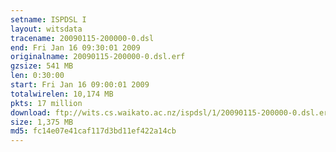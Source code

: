 ```yaml
---
setname: ISPDSL I
layout: witsdata
tracename: 20090115-200000-0.dsl
end: Fri Jan 16 09:30:01 2009
originalname: 20090115-200000-0.dsl.erf
gzsize: 541 MB
len: 0:30:00
start: Fri Jan 16 09:00:01 2009
totalwirelen: 10,174 MB
pkts: 17 million
download: ftp://wits.cs.waikato.ac.nz/ispdsl/1/20090115-200000-0.dsl.erf.gz
size: 1,375 MB
md5: fc14e07e41caf117d3bd11ef422a14cb
---
```

